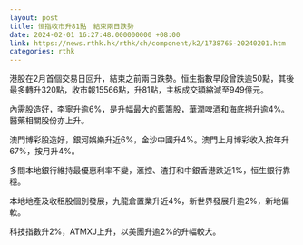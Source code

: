 ```yaml
---
layout: post
title: 恒指收市升81點　結束兩日跌勢
date: 2024-02-01 16:27:48.000000000 +08:00
link: https://news.rthk.hk/rthk/ch/component/k2/1738765-20240201.htm
categories: rthk
---
```


港股在2月首個交易日回升，結束之前兩日跌勢。恒生指數早段曾跌逾50點，其後最多轉升320點，收市報15566點，升81點，主板成交額縮減至949億元。

內需股造好，李寧升逾6%，是升幅最大的藍籌股，華潤啤酒和海底撈升逾4%。醫藥相關股份亦上升。

澳門博彩股造好，銀河娛樂升近6%，金沙中國升4%。澳門上月博彩收入按年升67%，按月升4%。

多間本地銀行維持最優惠利率不變，滙控、渣打和中銀香港跌近1%，恒生銀行靠穩。

本地地產及收租股個別發展，九龍倉置業升近4%，新世界發展升逾2%，新地偏軟。

科技指數升2%，ATMXJ上升，以美團升逾2%的升幅較大。
